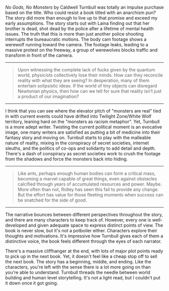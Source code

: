 *No Gods, No Monsters* by Caldwell Turnbull was totally an impulse purchase based on the title. Who could resist a book titled with an anarchism pun? The story did more than enough to live up to that promise and exceed my early assumptions. The story starts out with Laina finding out that her brother is dead, shot dead by the police after a lifetime of mental health issues. The truth that this is more than just another police shooting interrupts the bureaucratic motions. The body cam footage shows a werewolf running toward the camera. The footage leaks, leading to a massive protest on the freeway, a group of werewolves blocks traffic and transform in front of the camera. 

---- 

> Upon witnessing the complete lack of fucks given by the quantum world, physicists collectively lose their minds. How can they reconcile reality with what they are seeing? In desperation, many of them entertain solipsistic ideas. If the world of tiny objects can disregard Newtonian physics, then how can we tell for sure that reality isn’t just a product of our imagination?

---- 

I think that you can see where the elevator pitch of "monsters are real" tied in with current events could have drifted into Twilight Zone/White Wolf territory, leaning hard on the "monsters as racism metaphor". Yet, Turnbull is a more adept writer. Twisting the current political moment is an evocative image, one many writers are satisfied as putting a bit of medicine into their fantasy story and moving on. Turnbull starts to play with the malleable nature of reality, mixing in the conspiracy of secret societies, internet sleuths, and the politics of co-ops and solidarity to add detail and depth. There's a dash of conspiracy as secret societies work to crush the footage from the shadows and force the monsters back into hiding. 

---- 

> Like ants, perhaps enough human bodies can form a critical mass, becoming a marvel capable of great things, even against obstacles calcified through years of accumulated resources and power. Maybe. More often than not, Ridley has seen this fail to provide any change. But the effort has value for those fleeting moments when success can be snatched for the side of good.

---- 

The narrative bounces between different perspectives throughout the story, and there are many characters to keep track of. However, every one is well-developed and given adequate space to express distinct points of view.  The book is never slow, but it's not a potboiler either.  Characters explore their thoughts and motivations. It's impressive how Turnbull gives each of them a distinctive voice, the book feels different through the eyes of each narrator. 

There's a massive cliffhanger at the end, with lots of major plot points ready to pick up in the next book. Yet, it doesn't feel like a cheap stop off to sell the next book. The story has a beginning, middle, and ending. Like the characters, you're left with the sense there is a lot more going on than you're able to understand. Turnbull threads the needle between world building and human level storytelling. It's not a light read, but I couldn't put it down once it got going. 

